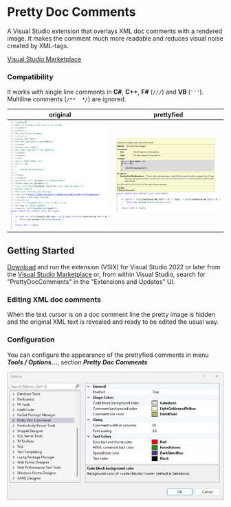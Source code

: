 # Pretty Doc Comments
A Visual Studio extension that overlays XML doc comments with a rendered image. It makes the comment much more readable and reduces visual noise created by XML-tags.

[Visual Studio Marketplace](https://marketplace.visualstudio.com/items?itemName=OlivierJacot-Descombes.PrettyDocComments)

### Compatibility
It works with single line comments in **C#**, **C++**, **F#** (`///`) and **VB** (`'''`). Multiline comments (`/**  */`) are ignored.

| original | prettyfied |
| --- | --- |
| ![original](./original.png?raw=true) | ![prettyfied](./prettyfied.png?raw=true) |

## Getting Started
[Download](https://marketplace.visualstudio.com/items?itemName=OlivierJacot-Descombes.PrettyDocComments) and run the extension (VSIX) for Visual Studio 2022 or later from the [Visual Studio Marketplace](https://marketplace.visualstudio.com/items?itemName=OlivierJacot-Descombes.PrettyDocComments) or, from within Visual Studio, search for "PrettyDocComments" in the "Extensions and Updates" UI.

### Editing XML doc comments
When the text cursor is on a doc comment line the pretty image is hidden and the original XML text is revealed and ready to be edited the usual way.

### Configuration

You can configure the appearance of the prettyfied comments in menu ***Tools / Options...***, section ***Pretty Doc Comments***

![options](./options.png?raw=true)
